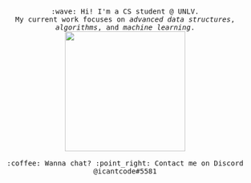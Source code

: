 <p align="center">
  <br><br>
  <samp>
    :wave: Hi! I'm a CS student @ UNLV.
    <br>My current work focuses on <em>advanced data structures</em>,
    <br><em>algorithms</em>, and <em>machine learning</em>.
    <br><img src="https://i.imgur.com/kdKhgx6.gif" width="240px" align="center">
    <br><br>:coffee: Wanna chat? :point_right: Contact me on Discord @icantcode#5581
  </samp>
</p>
